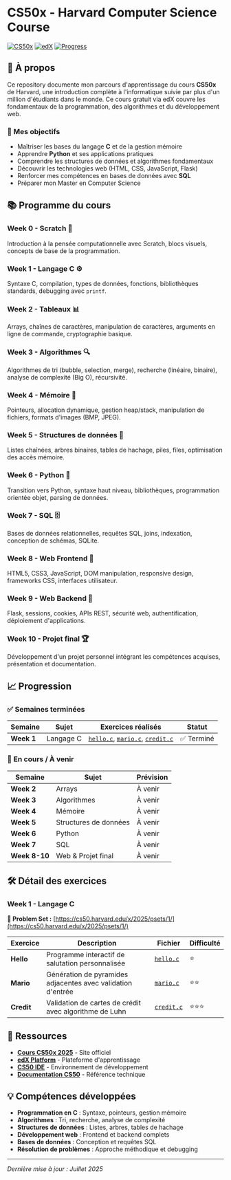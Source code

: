 # CS50x - Harvard Computer Science Course

[![CS50x](https://img.shields.io/badge/CS50x-Harvard-crimson)](https://cs50.harvard.edu/x/2025/)
[![edX](https://img.shields.io/badge/Platform-edX-blue)](https://learning.edx.org/course/course-v1:HarvardX+CS50+X/home)
[![Progress](https://img.shields.io/badge/Progress-10%25-orange)](#progression)

## 📖 À propos

Ce repository documente mon parcours d'apprentissage du cours **CS50x** de Harvard, une introduction complète à l'informatique suivie par plus d'un million d'étudiants dans le monde. Ce cours gratuit via edX couvre les fondamentaux de la programmation, des algorithmes et du développement web.

### 🎯 Mes objectifs
- Maîtriser les bases du langage **C** et de la gestion mémoire
- Apprendre **Python** et ses applications pratiques
- Comprendre les structures de données et algorithmes fondamentaux
- Découvrir les technologies web (HTML, CSS, JavaScript, Flask)
- Renforcer mes compétences en bases de données avec **SQL**
- Préparer mon Master en Computer Science

## 📚 Programme du cours

### **Week 0 - Scratch** 🧩
Introduction à la pensée computationnelle avec Scratch, blocs visuels, concepts de base de la programmation.

### **Week 1 - Langage C** ⚙️
Syntaxe C, compilation, types de données, fonctions, bibliothèques standards, debugging avec `printf`.

### **Week 2 - Tableaux** 📊
Arrays, chaînes de caractères, manipulation de caractères, arguments en ligne de commande, cryptographie basique.

### **Week 3 - Algorithmes** 🔍
Algorithmes de tri (bubble, selection, merge), recherche (linéaire, binaire), analyse de complexité (Big O), récursivité.

### **Week 4 - Mémoire** 🧠
Pointeurs, allocation dynamique, gestion heap/stack, manipulation de fichiers, formats d'images (BMP, JPEG).

### **Week 5 - Structures de données** 🌳
Listes chaînées, arbres binaires, tables de hachage, piles, files, optimisation des accès mémoire.

### **Week 6 - Python** 🐍
Transition vers Python, syntaxe haut niveau, bibliothèques, programmation orientée objet, parsing de données.

### **Week 7 - SQL** 🗄️
Bases de données relationnelles, requêtes SQL, joins, indexation, conception de schémas, SQLite.

### **Week 8 - Web Frontend** 🎨
HTML5, CSS3, JavaScript, DOM manipulation, responsive design, frameworks CSS, interfaces utilisateur.

### **Week 9 - Web Backend** 🚀
Flask, sessions, cookies, APIs REST, sécurité web, authentification, déploiement d'applications.

### **Week 10 - Projet final** 🏆
Développement d'un projet personnel intégrant les compétences acquises, présentation et documentation.

## 📈 Progression

### ✅ Semaines terminées

| Semaine | Sujet | Exercices réalisés | Statut |
|---------|-------|-------------------|--------|
| **Week 1** | Langage C | [`hello.c`](week1/hello.c), [`mario.c`](week1/mario.c), [`credit.c`](week1/credit.c) | ✅ Terminé |

### 🔄 En cours / À venir

| Semaine | Sujet | Prévision |
|---------|-------|-----------|
| **Week 2** | Arrays | À venir |
| **Week 3** | Algorithmes | À venir |
| **Week 4** | Mémoire | À venir |
| **Week 5** | Structures de données | À venir |
| **Week 6** | Python | À venir |
| **Week 7** | SQL | À venir |
| **Week 8-10** | Web & Projet final | À venir |

## 🛠️ Détail des exercices

### Week 1 - Langage C
**📝 Problem Set :** [https://cs50.harvard.edu/x/2025/psets/1/](https://cs50.harvard.edu/x/2025/psets/1/)

| Exercice | Description | Fichier | Difficulté |
|----------|-------------|---------|------------|
| **Hello** | Programme interactif de salutation personnalisée | [`hello.c`](week1/hello.c) | ⭐ |
| **Mario** | Génération de pyramides adjacentes avec validation d'entrée | [`mario.c`](week1/mario.c) | ⭐⭐ |
| **Credit** | Validation de cartes de crédit avec algorithme de Luhn | [`credit.c`](week1/credit.c) | ⭐⭐⭐ |

## 🔗 Ressources

- [**Cours CS50x 2025**](https://cs50.harvard.edu/x/2025/) - Site officiel
- [**edX Platform**](https://learning.edx.org/course/course-v1:HarvardX+CS50+X/home) - Plateforme d'apprentissage
- [**CS50 IDE**](https://ide.cs50.io/) - Environnement de développement
- [**Documentation CS50**](https://cs50.readthedocs.io/) - Référence technique

## 💡 Compétences développées

- **Programmation en C** : Syntaxe, pointeurs, gestion mémoire
- **Algorithmes** : Tri, recherche, analyse de complexité
- **Structures de données** : Listes, arbres, tables de hachage
- **Développement web** : Frontend et backend complets
- **Bases de données** : Conception et requêtes SQL
- **Résolution de problèmes** : Approche méthodique et debugging

---

*Dernière mise à jour : Juillet 2025*